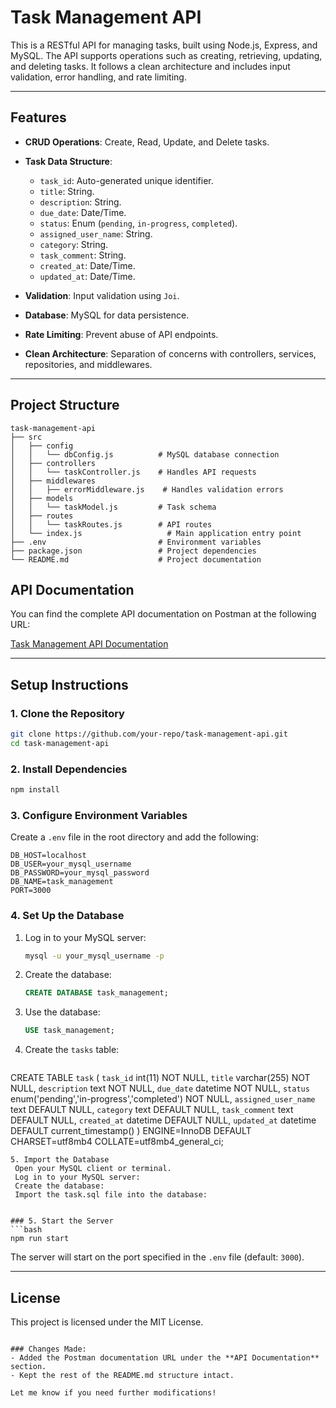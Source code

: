 # Task Management API

This is a RESTful API for managing tasks, built using Node.js, Express, and MySQL. The API supports operations such as creating, retrieving, updating, and deleting tasks. It follows a clean architecture and includes input validation, error handling, and rate limiting.

---

## Features

- **CRUD Operations**: Create, Read, Update, and Delete tasks.

- **Task Data Structure**:
  
  - `task_id`: Auto-generated unique identifier.
  - `title`: String.
  - `description`: String.
  - `due_date`: Date/Time.
  - `status`: Enum (`pending`, `in-progress`, `completed`).
  - `assigned_user_name`: String.
  - `category`: String.
  - `task_comment`: String.
  - `created_at`: Date/Time.
  - `updated_at`: Date/Time.
    
- **Validation**: Input validation using `Joi`.
- **Database**: MySQL for data persistence.
- **Rate Limiting**: Prevent abuse of API endpoints.
- **Clean Architecture**: Separation of concerns with controllers, services, repositories, and middlewares.

---

## Project Structure

```
task-management-api
├── src
│   ├── config
│   │   └── dbConfig.js          # MySQL database connection
│   ├── controllers
│   │   └── taskController.js    # Handles API requests
│   ├── middlewares
│   │   ├── errorMiddleware.js    # Handles validation errors
│   ├── models
│   │   └── taskModel.js         # Task schema 
│   ├── routes
│   │   └── taskRoutes.js        # API routes
│   └── index.js                   # Main application entry point
├── .env                         # Environment variables
├── package.json                 # Project dependencies
└── README.md                    # Project documentation
```


## API Documentation

You can find the complete API documentation on Postman at the following URL:

[Task Management API Documentation](https://documenter.getpostman.com/view/19622729/2sB2cPiQA9)

---

## Setup Instructions

### 1. Clone the Repository
```bash
git clone https://github.com/your-repo/task-management-api.git
cd task-management-api
```

### 2. Install Dependencies
```bash
npm install
```

### 3. Configure Environment Variables
Create a `.env` file in the root directory and add the following:
```env
DB_HOST=localhost
DB_USER=your_mysql_username
DB_PASSWORD=your_mysql_password
DB_NAME=task_management
PORT=3000
```

### 4. Set Up the Database
1. Log in to your MySQL server:
   ```bash
   mysql -u your_mysql_username -p
   ```
2. Create the database:
   ```sql
   CREATE DATABASE task_management;
   ```
3. Use the database:
   ```sql
   USE task_management;
   ```
4. Create the `tasks` table:
   ```sql
CREATE TABLE `task` (
  `task_id` int(11) NOT NULL,
  `title` varchar(255) NOT NULL,
  `description` text NOT NULL,
  `due_date` datetime NOT NULL,
  `status` enum('pending','in-progress','completed') NOT NULL,
  `assigned_user_name` text DEFAULT NULL,
  `category` text DEFAULT NULL,
  `task_comment` text DEFAULT NULL,
  `created_at` datetime DEFAULT NULL,
  `updated_at` datetime DEFAULT current_timestamp()
) ENGINE=InnoDB DEFAULT CHARSET=utf8mb4 COLLATE=utf8mb4_general_ci;
   ```
5. Import the Database
    Open your MySQL client or terminal.
    Log in to your MySQL server:
    Create the database:
    Import the task.sql file into the database:


### 5. Start the Server
```bash
npm run start
```

The server will start on the port specified in the `.env` file (default: `3000`).

---

## License
This project is licensed under the MIT License.
```

### Changes Made:
- Added the Postman documentation URL under the **API Documentation** section.
- Kept the rest of the README.md structure intact.

Let me know if you need further modifications!
